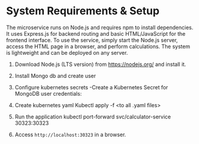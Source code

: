 # System Requirements & Setup

The microservice runs on Node.js and requires npm to install dependencies. It uses Express.js for backend routing and basic HTML/JavaScript for the frontend interface. To use the service, simply start the Node.js server, access the HTML page in a browser, and perform calculations. The system is lightweight and can be deployed on any server.

1) Download Node.js (LTS version) from https://nodejs.org/ and install it.

2) Install Mongo db and create user

3) Configure kubernetes secrets
   -Create a Kubernetes Secret for MongoDB user credentials:
   
4) Create kubernetes yaml
   Kubectl apply -f <to all .yaml files>

5) Run the application
   kubectl port-forward svc/calculator-service 30323:30323
   
6) Access `http://localhost:30323` in a browser.
